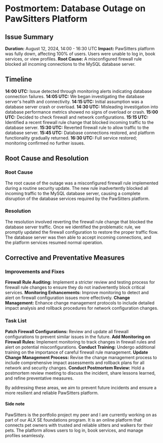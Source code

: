 # Postmortem: Database Outage on PawSitters Platform
## Issue Summary
**Duration:** August 12, 2024, 14:00 - 16:30 UTC
**Impact:** PawSitters platform was fully down, affecting 100% of users. Users were unable to log in, book services, or view profiles.
**Root Cause:** A misconfigured firewall rule blocked all incoming connections to the MySQL database server.

## Timeline
**14:00 UTC:** Issue detected through monitoring alerts indicating database connection failures.
**14:05 UTC:** We began investigating the database server's health and connectivity.
**14:15 UTC:** Initial assumption was a database server crash or overload.
**14:30 UTC:** Misleading investigation into database performance metrics showed no signs of overload or crash.
**15:00 UTC:** Decided to check firewall and network configurations.
**15:15 UTC:** Identified a recent firewall rule change that blocked incoming traffic to the database server.
**15:30 UTC:** Reverted firewall rule to allow traffic to the database server.
**15:45 UTC:** Database connections restored, and platform functionality gradually returned.
**16:30 UTC:** Full service restored; monitoring confirmed no further issues.

## Root Cause and Resolution
### Root Cause
The root cause of the outage was a misconfigured firewall rule implemented during a routine security update. The new rule inadvertently blocked all incoming traffic to the MySQL database server, causing a complete disruption of the database services required by the PawSitters platform.

### Resolution
The resolution involved reverting the firewall rule change that blocked the database server traffic. Once we identified the problematic rule, we promptly updated the firewall configuration to restore the proper traffic flow. The database server was then able to accept incoming connections, and the platform services resumed normal operation.

## Corrective and Preventative Measures
### Improvements and Fixes
**Firewall Rule Auditing:** Implement a stricter review and testing process for firewall rule changes to ensure they do not inadvertently block critical services.
**Monitoring Enhancements:** Improve monitoring to detect and alert on firewall configuration issues more effectively.
**Change Management:** Enhance change management protocols to include detailed impact analysis and rollback procedures for network configuration changes.


### Task List
**Patch Firewall Configurations:** Review and update all firewall configurations to prevent similar issues in the future.
**Add Monitoring on Firewall Rules:** Implement monitoring to track changes in firewall rules and alert on potential misconfigurations.
**Conduct Training:** Undergo additional training on the importance of careful firewall rule management.
**Update Change Management Process:** Revise the change management process to include comprehensive impact assessments and rollback plans for all network and security changes.
**Conduct Postmortem Review:** Hold a postmortem review meeting to discuss the incident, share lessons learned, and refine preventative measures.

By addressing these areas, we aim to prevent future incidents and ensure a more resilient and reliable PawSitters platform.

#### Side note
PawSitters is the portfolio project my peer and I are currently working on as part of our ALX SE foundations program. It is an online platform that connects pet owners with trusted and reliable sitters and walkers for their pets. The platform allows users to log in, book services, and manage profiles seamlessly.